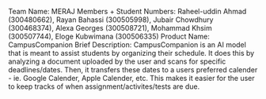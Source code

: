 Team Name: MERAJ
Members + Student Numbers: Raheel-uddin Ahmad (300480662), Rayan Bahassi (300505998), Jubair Chowdhury (300468374), Alexa Georges (300508721), Mohammad Khsim (300507744), Eloge Kubwimana (300506335)
Product Name: CampusCompanion
Brief Description: 
CampusCompanion is an AI model that is meant to assist students by organizing their schedule. It does this by analyzing a document uploaded by the user and scans for specific deadlines/dates. Then, it transfers these dates to a users preferred calender - ie. Google Calender, Apple Calender, etc. This makes it easier for the user to keep tracks of when assignment/activites/tests are due.
